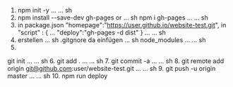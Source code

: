 1. npm init -y
... 
... 
sh
2. npm install --save-dev gh-pages
or 
...
sh
   npm i gh-pages 
...
... 
sh
3. in package.json 
"homepage":"https://user.github.io/website-test.git",
in 
"script" : {
    ...
    "deploy":"gh-pages -d dist"
} 
...
... 
sh
4. erstellen
...
sh
.gitgnore
da einfügen 
... 
sh
node_modules
...
... 
sh
5. 
git init 
...
... 
sh
6. 
git add .
...
... 
sh
7. 
git commit -a
...
... 
sh
8. 
git remote add origin git@github.com:user/website-test.git
...
... 
sh
9. 
git push -u origin master
...
... 
sh
10. 
npm run deploy